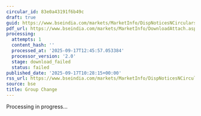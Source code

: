 ```yaml
---
circular_id: 83e0a43191f6b49c
draft: true
guid: https://www.bseindia.com/markets/MarketInfo/DispNoticesNCirculars.aspx?Noticeid={771315EB-C464-469C-ADAD-54E5171D4B95}&noticeno=20250917-12&dt=09/17/2025&icount=12&totcount=37&flag=0
pdf_url: https://www.bseindia.com/markets/MarketInfo/DownloadAttach.aspx?id=20250917-12&attachedId=
processing:
  attempts: 1
  content_hash: ''
  processed_at: '2025-09-17T12:45:57.053384'
  processor_version: '2.0'
  stage: download_failed
  status: failed
published_date: '2025-09-17T10:28:15+00:00'
rss_url: https://www.bseindia.com/markets/MarketInfo/DispNoticesNCirculars.aspx?Noticeid={771315EB-C464-469C-ADAD-54E5171D4B95}&noticeno=20250917-12&dt=09/17/2025&icount=12&totcount=37&flag=0
source: bse
title: Group Change
---
```


Processing in progress...